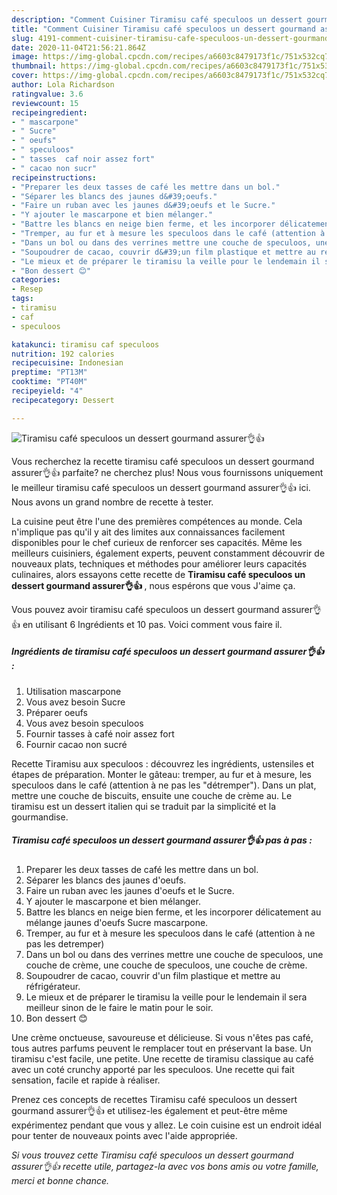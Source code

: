 ```yaml
---
description: "Comment Cuisiner Tiramisu café speculoos un dessert gourmand assurer👌👍"
title: "Comment Cuisiner Tiramisu café speculoos un dessert gourmand assurer👌👍"
slug: 4191-comment-cuisiner-tiramisu-cafe-speculoos-un-dessert-gourmand-assurer
date: 2020-11-04T21:56:21.864Z
image: https://img-global.cpcdn.com/recipes/a6603c8479173f1c/751x532cq70/tiramisu-cafe-speculoos-un-dessert-gourmand-assurer👌👍-photo-principale-de-la-recette.jpg
thumbnail: https://img-global.cpcdn.com/recipes/a6603c8479173f1c/751x532cq70/tiramisu-cafe-speculoos-un-dessert-gourmand-assurer👌👍-photo-principale-de-la-recette.jpg
cover: https://img-global.cpcdn.com/recipes/a6603c8479173f1c/751x532cq70/tiramisu-cafe-speculoos-un-dessert-gourmand-assurer👌👍-photo-principale-de-la-recette.jpg
author: Lola Richardson
ratingvalue: 3.6
reviewcount: 15
recipeingredient:
- " mascarpone"
- " Sucre"
- " oeufs"
- " speculoos"
- " tasses  caf noir assez fort"
- " cacao non sucr"
recipeinstructions:
- "Preparer les deux tasses de café les mettre dans un bol."
- "Séparer les blancs des jaunes d&#39;oeufs."
- "Faire un ruban avec les jaunes d&#39;oeufs et le Sucre."
- "Y ajouter le mascarpone et bien mélanger."
- "Battre les blancs en neige bien ferme, et les incorporer délicatement au mélange jaunes d&#39;oeufs Sucre mascarpone."
- "Tremper, au fur et à mesure les speculoos dans le café (attention à ne pas les detremper)"
- "Dans un bol ou dans des verrines mettre une couche de speculoos, une couche de crème, une couche de speculoos, une couche de crème."
- "Soupoudrer de cacao, couvrir d&#39;un film plastique et mettre au réfrigérateur."
- "Le mieux et de préparer le tiramisu la veille pour le lendemain il sera meilleur sinon de le faire le matin pour le soir."
- "Bon dessert 😊"
categories:
- Resep
tags:
- tiramisu
- caf
- speculoos

katakunci: tiramisu caf speculoos 
nutrition: 192 calories
recipecuisine: Indonesian
preptime: "PT13M"
cooktime: "PT40M"
recipeyield: "4"
recipecategory: Dessert

---
```



![Tiramisu café speculoos un dessert gourmand assurer👌👍](https://img-global.cpcdn.com/recipes/a6603c8479173f1c/751x532cq70/tiramisu-cafe-speculoos-un-dessert-gourmand-assurer👌👍-photo-principale-de-la-recette.jpg)

Vous recherchez la recette tiramisu café speculoos un dessert gourmand assurer👌👍 parfaite? ne cherchez plus! Nous vous fournissons uniquement le meilleur tiramisu café speculoos un dessert gourmand assurer👌👍 ici. Nous avons un grand nombre de recette à tester.

La cuisine peut être l'une des premières compétences au monde. Cela n'implique pas qu'il y ait des limites aux connaissances facilement disponibles pour le chef curieux de renforcer ses capacités. Même les meilleurs cuisiniers, également experts, peuvent constamment découvrir de nouveaux plats, techniques et méthodes pour améliorer leurs capacités culinaires, alors essayons cette recette de <strong> Tiramisu café speculoos un dessert gourmand assurer👌👍 </strong>, nous espérons que vous J'aime ça.

<!--inarticleads1-->

Vous pouvez avoir tiramisu café speculoos un dessert gourmand assurer👌👍 en utilisant 6 Ingrédients et 10 pas. Voici comment vous faire il.

##### Ingrédients de tiramisu café speculoos un dessert gourmand assurer👌👍 :

1. Utilisation  mascarpone
1. Vous avez besoin  Sucre
1. Préparer  oeufs
1. Vous avez besoin  speculoos
1. Fournir  tasses à café noir assez fort
1. Fournir  cacao non sucré


Recette Tiramisu aux speculoos : découvrez les ingrédients, ustensiles et étapes de préparation. Monter le gâteau: tremper, au fur et à mesure, les speculoos dans le café (attention à ne pas les &#34;détremper&#34;). Dans un plat, mettre une couche de biscuits, ensuite une couche de crème au. Le tiramisu est un dessert italien qui se traduit par la simplicité et la gourmandise. 

<!--inarticleads2-->

##### Tiramisu café speculoos un dessert gourmand assurer👌👍 pas à pas :

1. Preparer les deux tasses de café les mettre dans un bol.
1. Séparer les blancs des jaunes d&#39;oeufs.
1. Faire un ruban avec les jaunes d&#39;oeufs et le Sucre.
1. Y ajouter le mascarpone et bien mélanger.
1. Battre les blancs en neige bien ferme, et les incorporer délicatement au mélange jaunes d&#39;oeufs Sucre mascarpone.
1. Tremper, au fur et à mesure les speculoos dans le café (attention à ne pas les detremper)
1. Dans un bol ou dans des verrines mettre une couche de speculoos, une couche de crème, une couche de speculoos, une couche de crème.
1. Soupoudrer de cacao, couvrir d&#39;un film plastique et mettre au réfrigérateur.
1. Le mieux et de préparer le tiramisu la veille pour le lendemain il sera meilleur sinon de le faire le matin pour le soir.
1. Bon dessert 😊


Une crème onctueuse, savoureuse et délicieuse. Si vous n&#39;êtes pas café, tous autres parfums peuvent le remplacer tout en préservant la base. Un tiramisu c&#39;est facile, une petite. Une recette de tiramisu classique au café avec un coté crunchy apporté par les speculoos. Une recette qui fait sensation, facile et rapide à réaliser. 

<!--inarticleads1-->

<p>
Prenez ces concepts de recettes Tiramisu café speculoos un dessert gourmand assurer👌👍 et utilisez-les également et peut-être même expérimentez pendant que vous y allez. Le coin cuisine est un endroit idéal pour tenter de nouveaux points avec l'aide appropriée.
</p>

<p>
<i>Si vous trouvez cette Tiramisu café speculoos un dessert gourmand assurer👌👍 recette utile, partagez-la avec vos bons amis ou votre famille, merci et bonne chance.</i>
</p>
